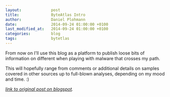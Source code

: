 ```yaml
---
layout:             post
title:              ByteAtlas Intro
author:             Daniel Plohmann
date:               2014-09-24 01:00:00 +0100
last_modified_at:   2014-09-24 01:00:00 +0100
categories:         blog
tags:               bytetlas
---
```


From now on I'll use this blog as a platform to publish loose bits of information on different when playing with malware that crosses my path.

This will hopefully range from comments or additional details on samples covered in other sources up to full-blown analyses, depending on my mood and time. :)

*[link to original post on blogspot][blogspot post].*

[blogspot post]: https://pnx-tf.blogspot.com/2014/02/idascope-v11-yara-scanning.html